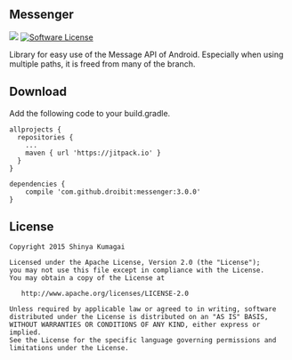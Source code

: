 ## Messenger

[![](https://jitpack.io/v/droibit/messenger.svg)](https://jitpack.io/#droibit/messenger) [![Software License](https://img.shields.io/badge/license-Apache%202.0-brightgreen.svg)](https://github.com/droibit/messenger/blob/develop/LICENSE.txt)

Library for easy use of the Message API of Android. Especially when using multiple paths, it is freed from many of the branch.

## Download
Add the following code to your build.gradle.

```
allprojects {
  repositories {
    ...
    maven { url 'https://jitpack.io' }
  }
}

dependencies {
    compile 'com.github.droibit:messenger:3.0.0'
}
```

## License

    Copyright 2015 Shinya Kumagai

    Licensed under the Apache License, Version 2.0 (the "License");
    you may not use this file except in compliance with the License.
    You may obtain a copy of the License at

       http://www.apache.org/licenses/LICENSE-2.0

    Unless required by applicable law or agreed to in writing, software
    distributed under the License is distributed on an "AS IS" BASIS,
    WITHOUT WARRANTIES OR CONDITIONS OF ANY KIND, either express or implied.
    See the License for the specific language governing permissions and
    limitations under the License.
